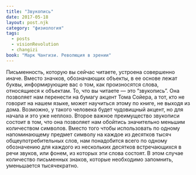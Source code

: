```yaml
---
title: "Звукопись"
date: 2017-05-18
layout: post.njk
category: "физиология"
tags:
  - posts
  - visionRevolution
  - changizi
book: "Марк Чангизи. Революция в зрении"
---
```


Письменность, которую вы сейчас читаете, устроена совершенно иначе. Вместо значков, обозначающих объекты, в ее основе лежат буквы, информирующие вас о том, как произносятся слова, относящиеся к объектам. То, что вы читаете — это “звукопись”. Она позволяет нам перенести на бумагу акцент Тома Сойера, а тот, кто не говорит на нашем языке, может научиться этому по книге, не выходя из дома. Возможно, у такого человека будет чудовищный акцент, но для начала и это уже неплохо. Второе важное преимущество звукописи состоит в том, что она позволяет нам обойтись значительно меньшим количеством символов. Вместо того чтобы использовать по одному напоминающему предмет символу на каждое из десятков тысяч общеупотребительных слов, нам понадобится всего по одному обозначению для каждого из нескольких десятков встречающихся в речи звуков, или фонем, из которых эти слова состоят. В этом случае количество письменных знаков, которые необходимо запомнить, уменьшается тысячекратно.
